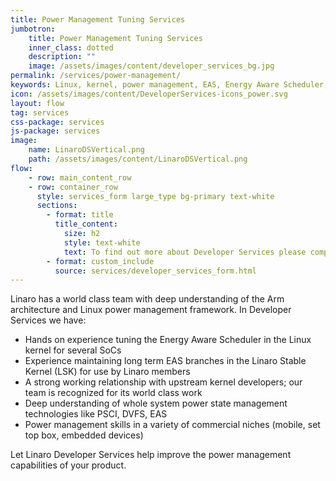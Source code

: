 ```yaml
---
title: Power Management Tuning Services
jumbotron:
    title: Power Management Tuning Services
    inner_class: dotted
    description: ""
    image: /assets/images/content/developer_services_bg.jpg
permalink: /services/power-management/
keywords: Linux, kernel, power management, EAS, Energy Aware Scheduler, PSCI
icon: /assets/images/content/DeveloperServices-icons_power.svg
layout: flow
tag: services
css-package: services
js-package: services
image:
    name: LinaroDSVertical.png
    path: /assets/images/content/LinaroDSVertical.png
flow:
    - row: main_content_row
    - row: container_row
      style: services_form large_type bg-primary text-white
      sections:
        - format: title
          title_content:
            size: h2
            style: text-white
            text: To find out more about Developer Services please complete this form
        - format: custom_include
          source: services/developer_services_form.html
---
```


Linaro has a world class team with deep understanding of the Arm architecture and Linux power management framework.  In Developer Services we have:

- Hands on experience tuning the Energy Aware Scheduler in the Linux kernel for several SoCs
- Experience maintaining long term EAS branches in the Linaro Stable Kernel (LSK) for use by Linaro members
- A strong working relationship with upstream kernel developers; our team is recognized for its world class work
- Deep understanding of whole system power state management technologies like PSCI, DVFS, EAS
- Power management skills in a variety of commercial niches (mobile, set top box, embedded devices)

Let Linaro Developer Services help improve the power management capabilities of your product.
